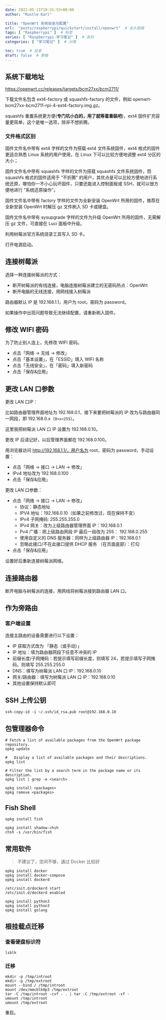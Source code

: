 ```yaml
---
date: 2022-05-11T19:31:53+08:00
author: "Rustle Karl"

title: "OpenWrt 系统安装与配置"
url:  "posts/raspberrypi/quickstart/install/openwrt"  # 永久链接
tags: [ "Raspberrypi" ]  # 标签
series: [ "Raspberrypi 学习笔记" ]  # 系列
categories: [ "学习笔记" ]  # 分类

toc: true  # 目录
draft: false  # 草稿
---
```


## 系统下载地址

https://openwrt.cc/releases/targets/bcm27xx/bcm2711/

下载文件名包含 ext4-factory 或 squashfs-factory 的文件，例如 openwrt-bcm27xx-bcm2711-rpi-4-ext4-factory.img.gz。

squashfs 重置系统更方便(**专门坑小白的，用了就等着重裝吧**)，ext4 固件扩充容量更简单，这个是唯一选项，除非不想折腾。

### 文件格式区别

固件文件名中带有 ext4 字样的文件为搭载 ext4 文件系统固件，ext4 格式的固件更适合熟悉 Linux 系统的用户使用，在 Linux 下可以比较方便地调整 ext4 分区的大小；

固件文件名中带有 squashfs 字样的文件为搭载 squashfs 文件系统固件，而 squashfs 格式的固件适用于 “不折腾” 的用户，其优点是可以比较方便地进行系统还原，哪怕你一不小心玩坏固件，只要还能进入控制面板或 SSH，就可以很方便地进行 “系统还原操作”。

固件文件名中带有 factory 字样的文件为全新安装 OpenWrt 所用的固件，推荐在全新安装 OpenWrt 时解压 gz 文件刷入 SD 卡或硬盘。

固件文件名中带有 sysupgrade 字样的文件为升级 OpenWrt 所用的固件，无需解压 gz 文件，可直接在 Luci 面板中升级。

利用树莓派官方系统烧录工具写入 SD 卡。

打开电源启动。

## 连接树莓派

选择一种连接树莓派的方式：

- 断开树莓派的有线连接，电脑连接树莓派建立的无密码热点：OpenWrt
- 断开电脑的无线连接，用网线接入树莓派

路由器默认 IP 是 192.168.1.1，用户为 root，密码为 password。

如果操作中出现问题导致无法继续配置，请重新刷入固件。

## 修改 WIFI 密码

为了防止别人连上，先修改 WIFI 密码。

- 点击「网络 -> 无线 -> 修改」
- 点击「基本设置」，在「ESSID」填入 WIFI 名称
- 点击「无线安全」，在「密码」填入新密码
- 点击「保存&应用」

## 更改 LAN 口参数

更改 LAN 口IP：

比如路由器管理界面地址为 192.168.0.1，接下来要把树莓派的 IP 改为与路由器同一网段，即 192.168.0.x（`0<x<255`）。

这里我把树莓派 LAN 口 IP 设置为 192.168.0.10。

更改 IP 后请记好，以后管理界面都在 192.168.0.100。

用浏览器访问 http://192.168.1.1/，用户名为 root，密码为 password，手动设置：

- 点击「网络 -> 接口 -> LAN -> 修改」
- IPv4 地址改为 192.168.0.100
- 点击「保存&应用」

更改 LAN 口参数：

- 点击「网络 -> 接口 -> LAN -> 修改」
  - 协议：静态地址
  - IPV4 地址：192.168.0.10（如果之前修改过，现在保持不变）
  - IPv4 子网掩码: 255.255.255.0
  - IPv4 网关：改为上级路由器管理界面 IP：192.168.0.1
  - Pv4 广播：把上级路由网段 IP 最后一段改为 255： 192.168.0.255
  - 使用自定义的 DNS 服务器：同样为上级路由器 IP：192.168.0.1
  - 忽略此接口/不在此接口提供 DHCP 服务 （在页面底部）：打勾
- 点击「保存&应用」

设置好后重新连接树莓派网络。

## 连接路由器

断开电脑与树莓派的连接，用网线将树莓派接到路由器 LAN 口。

## 作为旁路由

### 客户端设置

连接主路由的设备需要进行以下设置：

- IP 获取方式改为 「静态（或手动）」
- IP 地址：填为路由器网段下任意不冲突的 IP
- 前缀长度/子网掩码：若提示填写前缀长度，则填写 24，若提示填写子网掩码，则填写 255.255.255.0
- DNS：填写为树莓派 LAN 口 IP：192.168.0.10
- 网关/路由器：填写为树莓派 LAN 口 IP：192.168.0.10
- 其他设置保持默认即可

## SSH 上传公钥

```shell
ssh-copy-id -i ~/.ssh/id_rsa.pub root@192.168.0.10
```

## 包管理器命令

```shell
# Fetch a list of available packages from the OpenWrt package repository.
opkg update

#	Display a list of available packages and their descriptions.
opkg list

# Filter the list by a search term in the package name or its description.
opkg list | grep -e <search>

opkg install <packages>
opkg remove <packages>
```

## Fish  Shell

```shell
opkg install fish
```

```shell
opkg install shadow-chsh
chsh -s /usr/bin/fish
```

## 常用软件

> 不建议了，空间不够，通过 Docker 比较好

```shell
opkg install docker
opkg install docker-compose
opkg install dockerd

/etc/init.d/dockerd start
/etc/init.d/dockerd enabled
```

```shell
opkg install python3
opkg install python3
opkg install golang
```

## 根挂载点迁移

### 查看硬盘标识符

```shell
lsblk
```

### 迁移

```shell
mkdir -p /tmp/introot
mkdir -p /tmp/extroot
mount --bind / /tmp/introot
mount /dev/mmcblk0p3 /tmp/extroot
tar -C /tmp/introot -cvf - . | tar -C /tmp/extroot -xf -
umount /tmp/introot
umount /tmp/extroot
```

重启。
